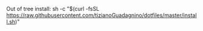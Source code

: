 Out of tree install: sh -c "$(curl -fsSL https://raw.githubusercontent.com/tizianoGuadagnino/dotfiles/master/install.sh)"
